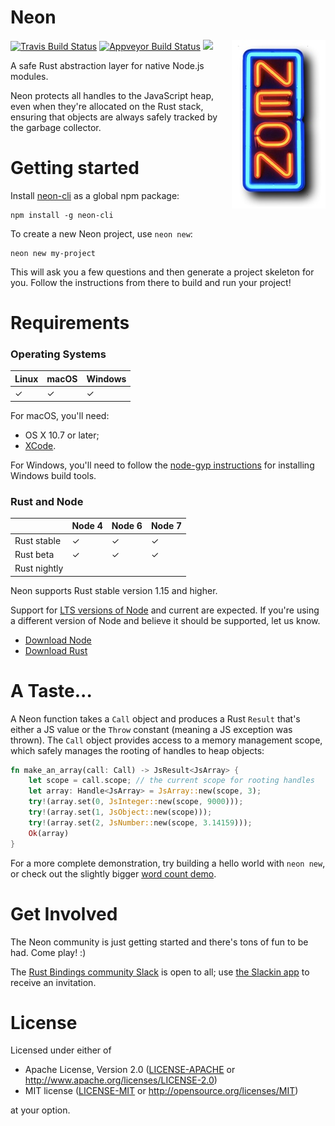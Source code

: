 # Neon

<img align="right" src="neon.jpg" alt="neon"/>

[![Travis Build Status](https://travis-ci.org/neon-bindings/neon.svg?branch=master)](https://travis-ci.org/neon-bindings/neon)
[![Appveyor Build Status](https://ci.appveyor.com/api/projects/status/github/neon-bindings/neon?branch=master&svg=true)](https://ci.appveyor.com/project/dherman/neon)
[![](http://meritbadge.herokuapp.com/neon)](https://crates.io/crates/neon)

A safe Rust abstraction layer for native Node.js modules.

Neon protects all handles to the JavaScript heap, even when they're allocated on the Rust stack, ensuring that objects are always safely tracked by the garbage collector.

# Getting started

Install [neon-cli](https://github.com/neon-bindings/neon-cli) as a global npm package:

```
npm install -g neon-cli
```

To create a new Neon project, use `neon new`:

```
neon new my-project
```

This will ask you a few questions and then generate a project skeleton for you. Follow the instructions from there to build and run your project!

# Requirements

### Operating Systems

| Linux  | macOS | Windows |
| ------ | ----- | ------- |
| ✓      | ✓     | ✓       |

For macOS, you'll need:

* OS X 10.7 or later;
* [XCode](https://developer.apple.com/xcode/download/).

For Windows, you'll need to follow the [node-gyp instructions](https://github.com/nodejs/node-gyp#installation) for installing Windows build tools.

### Rust and Node

|              | Node 4 | Node 6 | Node 7 |
| ------------ | ------ | ------ | ------ |
| Rust stable  | ✓      | ✓      | ✓      |
| Rust beta    | ✓      | ✓      | ✓      |
| Rust nightly |        |        |        |

Neon supports Rust stable version 1.15 and higher.

Support for [LTS versions of Node](https://github.com/nodejs/LTS#lts-schedule) and current are expected. If you're using a different version of Node and believe it should be supported, let us know.

* [Download Node](https://nodejs.org)
* [Download Rust](https://www.rust-lang.org)

# A Taste...

A Neon function takes a `Call` object and produces a Rust `Result` that's either a JS value or the `Throw` constant (meaning a JS exception was thrown). The `Call` object provides access to a memory management scope, which safely manages the rooting of handles to heap objects:

```rust
fn make_an_array(call: Call) -> JsResult<JsArray> {
    let scope = call.scope; // the current scope for rooting handles
    let array: Handle<JsArray> = JsArray::new(scope, 3);
    try!(array.set(0, JsInteger::new(scope, 9000)));
    try!(array.set(1, JsObject::new(scope)));
    try!(array.set(2, JsNumber::new(scope, 3.14159)));
    Ok(array)
}
```

For a more complete demonstration, try building a hello world with `neon new`, or check out the slightly bigger [word count demo](https://github.com/dherman/wc-demo).

# Get Involved

The Neon community is just getting started and there's tons of fun to be had. Come play! :)

The [Rust Bindings community Slack](https://rust-bindings.slack.com) is open to all; use [the Slackin app](https://rust-bindings-slackin.herokuapp.com) to receive an invitation.

# License

Licensed under either of

 * Apache License, Version 2.0 ([LICENSE-APACHE](LICENSE-APACHE) or http://www.apache.org/licenses/LICENSE-2.0)
 * MIT license ([LICENSE-MIT](LICENSE-MIT) or http://opensource.org/licenses/MIT)

at your option.
